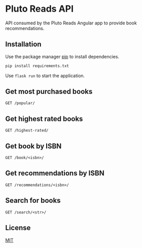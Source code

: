 # Pluto Reads API

API consumed by the Pluto Reads Angular app to provide book recommendations.

## Installation

Use the package manager [pip](https://pip.pypa.io/en/stable/) to install dependencies.

```bash
pip install requirements.txt
```
Use `flask run` to start the application.

## Get most purchased books

`GET /popular/`

## Get highest rated books

`GET /highest-rated/`

## Get book by ISBN

`GET /book/<isbn>/`

## Get recommendations by ISBN

`GET /recommendations/<isbn>/`

## Search for books

`GET /search/<str>/`

## License

[MIT](https://choosealicense.com/licenses/mit/)
